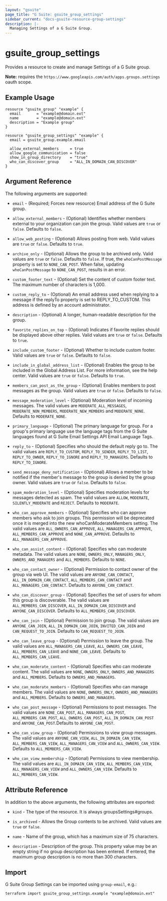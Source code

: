 ```yaml
---
layout: "gsuite"
page_title: "G Suite: gsuite_group_settings"
sidebar_current: "docs-gsuite-resource-group-settings"
description: |-
  Managing Settings of a G Suite Group.
---
```


# gsuite\_group\_settings

Provides a resource to create and manage Settings of a G Suite group.

**Note:** requires the `https://www.googleapis.com/auth/apps.groups.settings`
oauth scope.

## Example Usage

```hcl
resource "gsuite_group" "example" {
  email       = "example@domain.ext"
  name        = "example@domain.ext"
  description = "Example group"
}

resource "gsuite_group_settings" "example" {
  email = gsuite_group.example.email

  allow_external_members     = true
  allow_google_communication = false
  show_in_group_directory    = "true"
  who_can_discover_group     = "ALL_IN_DOMAIN_CAN_DISCOVER"
}
```

## Argument Reference

The following arguments are supported:

* `email` - (Required; Forces new resource) Email address of the G Suite
  group.

* `allow_external_members` - (Optional) Identifies whether members external
  to your organization can join the group.
  Valid values are `true` or `false`. Defaults to `false`.

* `allow_web_posting` - (Optional) Allows posting from web.
  Valid values are `true` or `false`. Defaults to `true`.

* `archive_only` - (Optional) Allows the group to be archived only.
  Valid values are `true` or `false`. Defaults to `false`.
  If true, the `whoCanPostMessage` property is set to `NONE_CAN_POST`.
  When false, updating `whoCanPostMessage` to `NONE_CAN_POST`, results in an error.

* `custom_footer_text` - (Optional) Set the content of custom footer text.
  The maximum number of characters is 1,000.

* `custom_reply_to` - (Optional) An email address used when replying to a message
  if the replyTo property is set to REPLY_TO_CUSTOM. This address is defined
  by an account administrator.

* `description` - (Optional) A longer, human-readable description for the group.

* `favorite_replies_on_top` - (Optional) Indicates if favorite replies should be
  displayed above other replies.
  Valid values are `true` or `false`. Defaults to `true`.

* `include_custom_footer` - (Optional) Whether to include custom footer. 
  Valid values are `true` or `false`. Defaults to `false`.

* `include_in_global_address_list` - (Optional) Enables the group to be
  included in the Global Address List. For more information, see the help center.
  Valid values are `true` or `false`. Defaults to `true`.

* `members_can_post_as_the_group` - (Optional) Enables members to post messages as the group.
  Valid values are `true` or `false`. Defaults to `false`.

* `message_moderation_level` - (Optional) Moderation level of incoming messages.
  The valid values are `MODERATE_ALL_MESSAGES`, `MODERATE_NON_MEMBERS`, `MODERATE_NEW_MEMBERS` and `MODERATE_NONE`. Defaults to `MODERATE_NONE`.

* `primary_language` - (Optional) The primary language for group. For a group's primary language use the language tags from
  the G Suite languages found at G Suite Email Settings API Email Language Tags.

* `reply_to` - (Optional) Specifies who should the default reply go to.
  The valid values are `REPLY_TO_CUSTOM`, `REPLY_TO_SENDER`, `REPLY_TO_LIST`, `REPLY_TO_OWNER`, `REPLY_TO_IGNORE` and `REPLY_TO_MANAGERS`. Defaults to `REPLY_TO_IGNORE`.

* `send_message_deny_notification` - (Optional) Allows a member to be notified if the
  member's message to the group is denied by the group owner.
  Valid values are `true` or `false`. Defaults to `false`.

* `spam_moderation_level` - (Optional) Specifies moderation levels for messages detected as spam.
  The valid values are `ALLOW`, `MODERATE`, `SILENTLY_MODERATE` and `REJECT`. Defaults to `MODERATE`.

* `who_can_approve_members` - (Optional) Specifies who can approve members who ask to
  join groups. This permission will be deprecated once it is merged
  into the new whoCanModerateMembers setting.
  The valid values are `ALL_OWNERS_CAN_APPROVE`, `ALL_MANAGERS_CAN_APPROVE`, `ALL_MEMBERS_CAN_APPROVE` and `NONE_CAN_APPROVE`. Defaults to `ALL_MANAGERS_CAN_APPROVE`.

* `who_can_assist_content` - (Optional) Specifies who can moderate metadata.
  The valid values are `NONE`, `OWNERS_ONLY`, `MANAGERS_ONLY`, `OWNERS_AND_MANAGERS` and `ALL_MEMBERS`. Defaults to `NONE`.

* `who_can_contact_owner` - (Optional) Permission to contact owner of the group via web UI.
  The valid values are `ANYONE_CAN_CONTACT`, `ALL_IN_DOMAIN_CAN_CONTACT`, `ALL_MEMBERS_CAN_CONTACT` and `ALL_MANAGERS_CAN_CONTACT`. Defaults to `ANYONE_CAN_CONTACT`.

* `who_can_discover_group` - (Optional) Specifies the set of users for whom this group
  is discoverable.
  The valid values are `ALL_MEMBERS_CAN_DISCOVER`, `ALL_IN_DOMAIN_CAN_DISCOVER` and `ANYONE_CAN_DISCOVER`. Defaults to `ALL_MEMBERS_CAN_DISCOVER`.

* `who_can_join` - (Optional) Permission to join group. 
  The valid values are `ANYONE_CAN_JOIN`, `ALL_IN_DOMAIN_CAN_JOIN`, `INVITED_CAN_JOIN` and `CAN_REQUEST_TO_JOIN`. Defaults to `CAN_REQUEST_TO_JOIN`.

* `who_can_leave_group` - (Optional) Permission to leave the group.
  The valid values are `ALL_MANAGERS_CAN_LEAVE`, `ALL_OWNERS_CAN_LEAVE`, `ALL_MEMBERS_CAN_LEAVE` and `NONE_CAN_LEAVE`. Defaults to `ALL_MEMBERS_CAN_LEAVE`.

* `who_can_moderate_content` - (Optional) Specifies who can moderate content.
  The valid values are `NONE`, `OWNERS_ONLY`, `OWNERS_AND_MANAGERS` and `ALL_MEMBERS`. Defaults to `OWNERS_AND_MANAGERS`.

* `who_can_moderate_members` - (Optional) Specifies who can manage members.
  The valid values are `NONE`, `OWNERS_ONLY`, `OWNERS_AND_MANAGERS` and `ALL_MEMBERS`. Defaults to `OWNERS_AND_MANAGERS`.

* `who_can_post_message` - (Optional) Permissions to post messages.
  The valid values are `NONE_CAN_POST`, `ALL_MANAGERS_CAN_POST`, `ALL_MEMBERS_CAN_POST`, `ALL_OWNERS_CAN_POST`, `ALL_IN_DOMAIN_CAN_POST` and `ANYONE_CAN_POST`.Defaults to `ANYONE_CAN_POST`.

* `who_can_view_group` - (Optional) Permissions to view group messages.
  The valid values are `ANYONE_CAN_VIEW`, `ALL_IN_DOMAIN_CAN_VIEW`, `ALL_MEMBERS_CAN_VIEW`, `ALL_MANAGERS_CAN_VIEW` and `ALL_OWNERS_CAN_VIEW`. Defaults to `ALL_MEMBERS_CAN_VIEW`.

* `who_can_view_membership` - (Optional) Permissions to view membership.
  The valid values are `ALL_IN_DOMAIN_CAN_VIEW`, `ALL_MEMBERS_CAN_VIEW`, `ALL_MANAGERS_CAN_VIEW` and `ALL_OWNERS_CAN_VIEW`. Defaults to `ALL_MEMBERS_CAN_VIEW`.


## Attribute Reference

In addition to the above arguments, the following attributes are exported:

* `kind` - The type of the resource. It is always groupsSettings#groups.

* `is_archived` - Allows the Group contents to be archived.
  Valid values are `true` or `false`.

* `name` - Name of the group, which has a maximum size of 75 characters.

* `description` - Description of the group. This property value may be an empty
  string if no group description has been entered. If entered, the maximum group
  description is no more than 300 characters. 

## Import

G Suite Group Settings can be imported using `group-email`, e.g.:

```
terraform import gsuite_group_settings.example "example@domain.ext"
```
